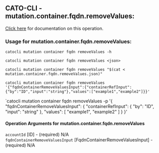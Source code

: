 
## CATO-CLI - mutation.container.fqdn.removeValues:
[Click here](https://api.catonetworks.com/documentation/#mutation-mutation.container.fqdn.removeValues) for documentation on this operation.

### Usage for mutation.container.fqdn.removeValues:

`catocli mutation container fqdn removeValues -h`

`catocli mutation container fqdn removeValues <json>`

`catocli mutation container fqdn removeValues "$(cat < mutation.container.fqdn.removeValues.json)"`

`catocli mutation container fqdn removeValues '{"fqdnContainerRemoveValuesInput":{"containerRefInput":{"by":"ID","input":"string"},"values":["example1","example2"]}}'`

`catocli mutation container fqdn removeValues -p '{
    "fqdnContainerRemoveValuesInput": {
        "containerRefInput": {
            "by": "ID",
            "input": "string"
        },
        "values": [
            "example1",
            "example2"
        ]
    }
}'


#### Operation Arguments for mutation.container.fqdn.removeValues ####

`accountId` [ID] - (required) N/A    
`fqdnContainerRemoveValuesInput` [FqdnContainerRemoveValuesInput] - (required) N/A    
